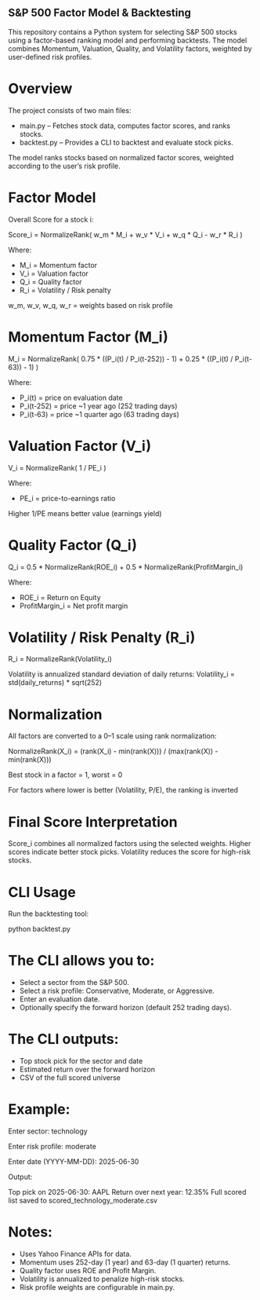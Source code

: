 ## S&P 500 Factor Model & Backtesting

This repository contains a Python system for selecting S&P 500 stocks using a factor-based ranking model and performing backtests. The model combines Momentum, Valuation, Quality, and Volatility factors, weighted by user-defined risk profiles.

# Overview

The project consists of two main files:

- main.py – Fetches stock data, computes factor scores, and ranks stocks.
- backtest.py – Provides a CLI to backtest and evaluate stock picks.

The model ranks stocks based on normalized factor scores, weighted according to the user’s risk profile.

# Factor Model

Overall Score for a stock i:

Score_i = NormalizeRank( w_m * M_i + w_v * V_i + w_q * Q_i - w_r * R_i )


Where:
- M_i = Momentum factor
- V_i = Valuation factor
- Q_i = Quality factor
- R_i = Volatility / Risk penalty

w_m, w_v, w_q, w_r = weights based on risk profile

# Momentum Factor (M_i)
M_i = NormalizeRank( 0.75 * ((P_i(t) / P_i(t-252)) - 1) 
                   + 0.25 * ((P_i(t) / P_i(t-63)) - 1) )

Where: 
- P_i(t) = price on evaluation date
- P_i(t-252) = price ~1 year ago (252 trading days)
- P_i(t-63) = price ~1 quarter ago (63 trading days)

# Valuation Factor (V_i)
V_i = NormalizeRank( 1 / PE_i )

Where: 
- PE_i = price-to-earnings ratio

Higher 1/PE means better value (earnings yield)

# Quality Factor (Q_i)
Q_i = 0.5 * NormalizeRank(ROE_i) + 0.5 * NormalizeRank(ProfitMargin_i)

Where: 
- ROE_i = Return on Equity
- ProfitMargin_i = Net profit margin

# Volatility / Risk Penalty (R_i)
R_i = NormalizeRank(Volatility_i)


Volatility is annualized standard deviation of daily returns:
Volatility_i = std(daily_returns) * sqrt(252)

# Normalization
All factors are converted to a 0–1 scale using rank normalization:

NormalizeRank(X_i) = (rank(X_i) - min(rank(X))) / (max(rank(X)) - min(rank(X)))


Best stock in a factor = 1, worst = 0

For factors where lower is better (Volatility, P/E), the ranking is inverted

# Final Score Interpretation

Score_i combines all normalized factors using the selected weights.
Higher scores indicate better stock picks.
Volatility reduces the score for high-risk stocks.

# CLI Usage

Run the backtesting tool:

python backtest.py


# The CLI allows you to:

- Select a sector from the S&P 500.
- Select a risk profile: Conservative, Moderate, or Aggressive.
- Enter an evaluation date.
- Optionally specify the forward horizon (default 252 trading days).

# The CLI outputs:

- Top stock pick for the sector and date
- Estimated return over the forward horizon
- CSV of the full scored universe

# Example: 

Enter sector: technology

Enter risk profile: moderate

Enter date (YYYY-MM-DD): 2025-06-30


Output:

Top pick on 2025-06-30: AAPL
Return over next year: 12.35%
Full scored list saved to scored_technology_moderate.csv


# Notes:

- Uses Yahoo Finance APIs for data.
- Momentum uses 252-day (1 year) and 63-day (1 quarter) returns.
- Quality factor uses ROE and Profit Margin.
- Volatility is annualized to penalize high-risk stocks.
- Risk profile weights are configurable in main.py.
